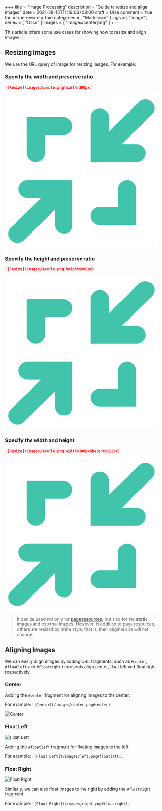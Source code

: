 +++
title = "Image Processing"
description = "Guide to resize and align images"
date = 2021-08-15T14:19:06+08:00
draft = false
comment = true
toc = true
reward = true
categories = [
  "Markdown"
]
tags = [
  "Image"
]
series = [
  "Docs"
]
images = [
  "images/center.png"
]
+++

This article offers some use cases for showing how to resize and align images.
<!--more-->

## Resizing Images

We use the URL query of image for resizing images. For example:

### Specify the width and preserve ratio

```markdown
![Resize](images/sample.png?width=300px)
```

![Resize](images/sample.png?width=300px)

### Specify the height and preserve ratio

```markdown
![Resize](images/sample.png?height=200px)
```

![Resize](images/sample.png?height=200px)

### Specify the width and height

```markdown
![Resize](images/sample.png?width=300px&height=200px)
```

![Resize](images/sample.png?width=300px&height=200px)

> It can be used not only for [page resources](https://gohugo.io/content-management/page-resources/), but also for the **static** images and external images. 
> However, in addition to page resources, others are resized by inline style, that is, their original size will not change.

## Aligning Images

We can easily align images by adding URL fragments. Such as `#center`, `#floatleft` and `#floatright` represents align center, float left and float right respectively.

### Center

Adding the `#center` fragment for aligning images to the center.

For example: `![Center](/images/center.png#center)`.

![Center](/images/center.png#center)

### Float Left

![Float Left](/images/left.png#floatleft)

Adding the `#floatleft` fragment for floating images to the left.

For example: `![Float Left](/images/left.png#floatleft)`.

### Float Right

![Float Right](/images/right.png#floatright)

Similarly, we can also float images to the right by adding the `#floatright` fragment.

For example: `![Float Right](/images/right.png#floatright)`.
